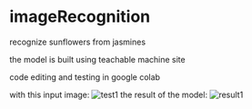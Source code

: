 # imageRecognition
recognize sunflowers from jasmines

the model is built using teachable machine site

code editing and testing in google colab

with this input image:
![test1](https://github.com/user-attachments/assets/5bdd94a0-d7c6-4914-8d83-bee2544ad621)
the result of the model:
![result1](https://github.com/user-attachments/assets/7541242a-8cb7-45ed-bc94-037960cdfcd9)
